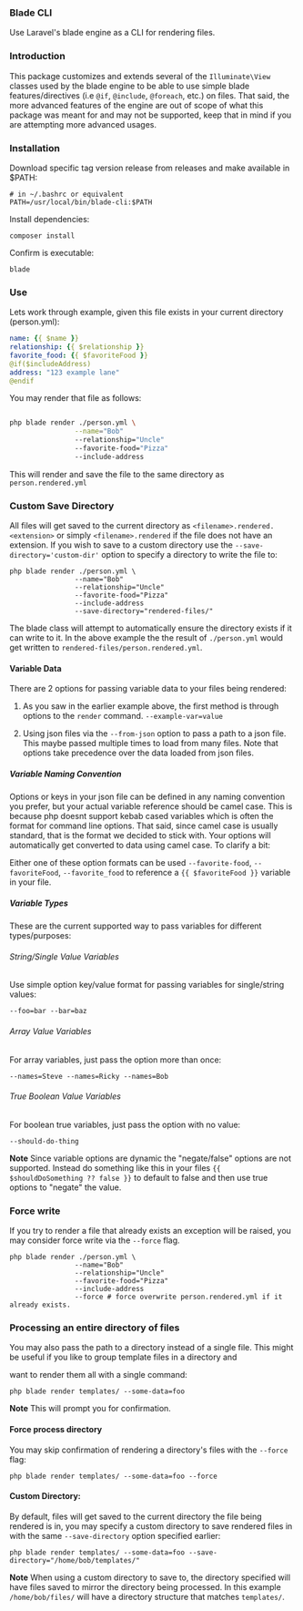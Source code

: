 ### Blade CLI

Use Laravel's blade engine as a CLI for rendering files.


### Introduction

This package customizes and extends several of the `Illuminate\View` classes used by the blade engine to be able to use 
simple blade features/directives (i.e `@if`, `@include`, `@foreach`, etc.) on files. That said, the more advanced 
features of the engine are out of scope of what this package was meant for and may not be supported, keep that in mind if you are 
attempting more advanced usages.

### Installation

Download specific tag version release from releases and make available in $PATH:

```
# in ~/.bashrc or equivalent
PATH=/usr/local/bin/blade-cli:$PATH
```

Install dependencies:
```
composer install
```

Confirm is executable:
```
blade 
```

### Use
Lets work through example, given this file exists in your current directory (person.yml):

```yaml
name: {{ $name }}
relationship: {{ $relationship }}
favorite_food: {{ $favoriteFood }}
@if($includeAddress)
address: "123 example lane"
@endif
```

You may render that file as follows:

```bash

php blade render ./person.yml \
                --name="Bob"
                --relationship="Uncle"
                --favorite-food="Pizza"
                --include-address
```

This will render and save the file to the same directory as `person.rendered.yml`


### Custom Save Directory

All files will get saved to the current directory as `<filename>.rendered.<extension>` or simply `<filename>.rendered` if the file does not have an extension.
If you wish to save to a custom directory use the `--save-directory='custom-dir'` option to specify a directory to write the file to:

```
php blade render ./person.yml \
                --name="Bob"
                --relationship="Uncle"
                --favorite-food="Pizza"
                --include-address
                --save-directory="rendered-files/"

```


The blade class will attempt to automatically ensure the directory exists if it can write to it. In the above example the the result of `./person.yml` would get written
to `rendered-files/person.rendered.yml`.

#### Variable Data

There are 2 options for passing variable data to your files being rendered:

1. As you saw in the earlier example above, the first method is through options to the `render` command. `--example-var=value`

2. Using json files via the `--from-json` option to pass a path to a json file. This maybe passed multiple times to load from many files. Note that options take precedence over the data loaded from json files.


##### Variable Naming Convention

Options or keys in your json file can be defined in any naming convention you prefer, but your actual variable reference should be camel case.
This is because php doesnt support kebab cased variables which is often the format for command line options. That said, since camel case is usually standard, that is the format we decided to stick with. Your options will automatically get converted to data using camel case. To clarify a bit:

Either one of these option formats can be used `--favorite-food`, `--favoriteFood`, `--favorite_food` to reference a `{{ $favoriteFood }}` variable in your file.


##### Variable Types

These are the current supported way to pass variables for different types/purposes:

###### String/Single Value Variables

Use simple option key/value format for passing variables for single/string values:

`--foo=bar --bar=baz`

###### Array Value Variables

For array variables, just pass the option more than once:

`--names=Steve --names=Ricky --names=Bob`

###### True Boolean Value Variables

For boolean true variables, just pass the option with no value:

`--should-do-thing`

**Note** Since variable options are dynamic the "negate/false" options are not supported. Instead do something like this in your files `{{ $shouldDoSomething ?? false }}` to default
to false and then use true options to "negate" the value.

### Force write

If you try to render a file that already exists an exception will be raised, you may consider force write via the `--force` flag.

```
php blade render ./person.yml \
                --name="Bob"
                --relationship="Uncle"
                --favorite-food="Pizza"
                --include-address
                --force # force overwrite person.rendered.yml if it already exists.

```

### Processing an entire directory of files

You may also pass the path to a directory instead of a single file. This might be useful if you like to group template files in a directory and

want to render them all with a single command:

`php blade render templates/ --some-data=foo`

**Note** This will prompt you for confirmation.

#### Force process directory

You may skip confirmation of rendering a directory's files with the `--force` flag:

`php blade render templates/ --some-data=foo --force`


#### Custom Directory:

By default, files will get saved to the current directory the file being rendered is in, you may specify
a custom directory to save rendered files in with the same `--save-directory` option specified earlier:


`php blade render templates/ --some-data=foo --save-directory="/home/bob/templates/"`

**Note** When using a custom directory to save to, the directory specified will have files saved to mirror the directory being processed. In this example `/home/bob/files/` will have a directory structure that matches `templates/`.
